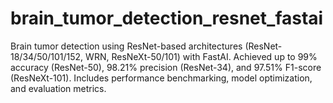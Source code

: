 # brain_tumor_detection_resnet_fastai

Brain tumor detection using ResNet-based architectures (ResNet-18/34/50/101/152, WRN, ResNeXt-50/101) with FastAI. Achieved up to 99% accuracy (ResNet-50), 98.21% precision (ResNet-34), and 97.51% F1-score (ResNeXt-101). Includes performance benchmarking, model optimization, and evaluation metrics.
